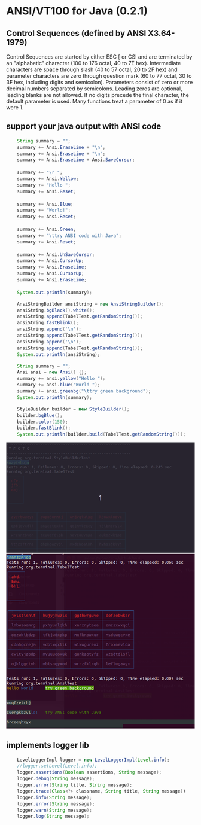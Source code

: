 # ANSI/VT100 for Java (0.2.1)


Control Sequences (defined by ANSI X3.64-1979)
----------------------------------------------

Control Sequences are started by either ESC [ or CSI and are terminated by an
"alphabetic" character (100 to 176 octal, 40 to 7E hex).  Intermediate
characters are space through slash (40 to 57 octal, 20 to 2F hex) and parameter
characters are zero through question mark (60 to 77 octal, 30 to 3F hex,
including digits and semicolon).  Parameters consist of zero or more decimal
numbers separated by semicolons.  Leading zeros are optional, leading blanks
are not allowed.  If no digits precede the final character, the default
parameter is used.  Many functions treat a parameter of 0 as if it were 1.


support your java output with ANSI code
---------------------------------------
```java
	String summary = "";
	summary += Ansi.EraseLine + "\n";
	summary += Ansi.EraseLine + "\n";
	summary += Ansi.EraseLine + Ansi.SaveCursor;

	summary += "\r ";
	summary += Ansi.Yellow;
	summary += "Hello ";
	summary += Ansi.Reset;

	summary += Ansi.Blue;
	summary += "World!";
	summary += Ansi.Reset;

	summary += Ansi.Green;
	summary += "\ttry ANSI code with Java";
	summary += Ansi.Reset;

	summary += Ansi.UnSaveCursor;
	summary += Ansi.CursorUp;
	summary += Ansi.EraseLine;
	summary += Ansi.CursorUp;
	summary += Ansi.EraseLine;

	System.out.println(summary);
```

```java
	AnsiStringBuilder ansiString = new AnsiStringBuilder();
	ansiString.bgBlack().white();
	ansiString.append(TabelTest.getRandomString());
	ansiString.fastBlink();
	ansiString.append('\n');
	ansiString.append(TabelTest.getRandomString());
	ansiString.append('\n');
	ansiString.append(TabelTest.getRandomString());
	System.out.println(ansiString);
```

```java
	String summary = "";
	Ansi ansi = new Ansi() {};
	summary += ansi.yellow("Hello ");
	summary += ansi.blue("World ");
	summary += ansi.greenbg("\ttry green background");
	System.out.println(summary);
```

```java
	StyleBuilder builder = new StyleBuilder();
	builder.bgBlue();
	builder.color(150);
	builder.fastBlink();
	System.out.println(builder.build(TabelTest.getRandomString()));
```

![screenshot](img/img01.gif)
![screenshot](img/img02.png)


implements logger lib 
----------------------------

```java
	LevelLoggerImpl logger = new LevelLoggerImpl(Level.info);
	//logger.setLevel(Level.info);
	logger.assertions(Boolean assertions, String message);
	logger.debug(String message);
	logger.error(String title, String message);
	logger.trace(Class<?> classname, String title, String message))
	logger.info(String message);
	logger.error(String message);
	logger.warn(String message);
	logger.log(String message);
```
